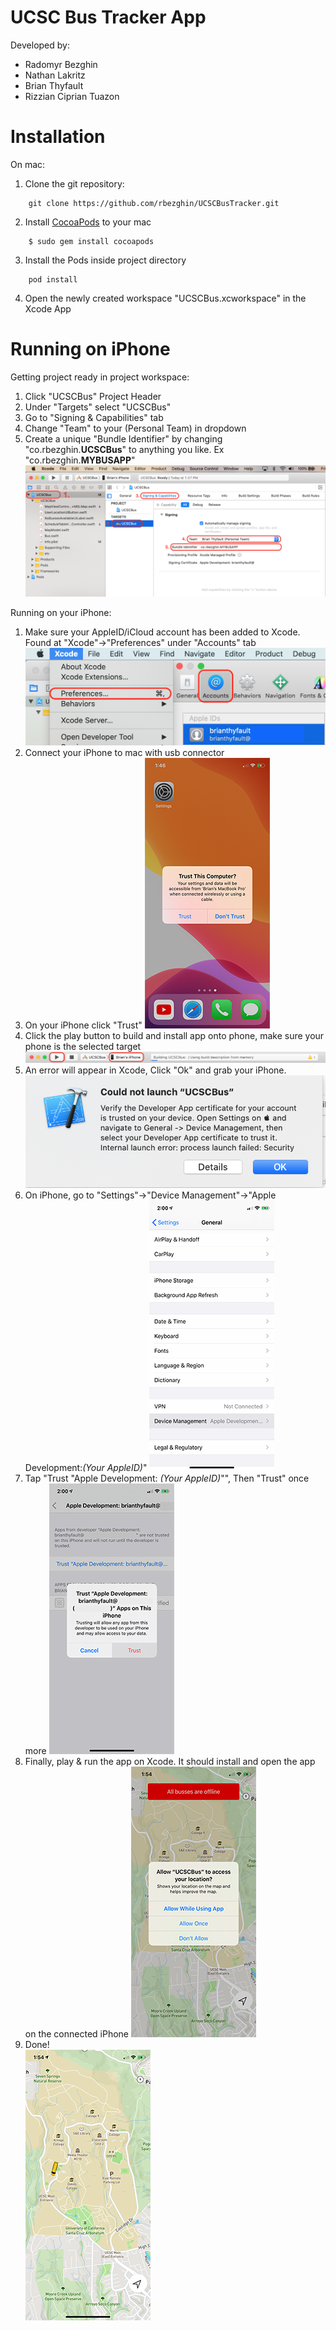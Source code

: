 # UCSC Bus Tracker App

Developed by: 
 - Radomyr Bezghin
 - Nathan Lakritz
 - Brian Thyfault
 - Rizzian Ciprian Tuazon

# Installation

On mac:

 1. Clone the git repository:
```
    git clone https://github.com/rbezghin/UCSCBusTracker.git
```
 2. Install [CocoaPods](https://guides.cocoapods.org/using/getting-started.html) to your mac
```
    $ sudo gem install cocoapods
```
 3. Install the Pods inside project directory
```
    pod install
```
 4. Open the newly created workspace "UCSCBus.xcworkspace" in the Xcode App

# Running on iPhone
Getting project ready in project workspace:
 1. Click "UCSCBus" Project Header
 2. Under "Targets" select "UCSCBus"
 3. Go to "Signing & Capabilities" tab
 4. Change "Team" to your (Personal Team) in dropdown
 5. Create a unique "Bundle Identifier" by changing "co.rbezghin.**UCSCBus**" to anything you like. Ex "co.rbezghin.**MYBUSAPP**"
  ![Image Not Found](Getting_Project_Ready.png "Getting Project Ready")

Running on your iPhone:
 1. Make sure your AppleID/iCloud account has been added to Xcode. Found at "Xcode"→"Preferences" under "Accounts" tab
 ![Image Not Found](AppleID_Accounts.png "Adding AppleID") 
 2. Connect your iPhone to mac with usb connector
 3. On your iPhone click "Trust"
  ![Image Not Found](Trust_Computer.png "Trust Computer")
 4. Click the play button to build and install app onto phone, make sure your phone is the selected target
  ![Image Not Found](Running.png "First Run")
 5. An error will appear in Xcode, Click "Ok" and grab your iPhone.
  ![Image Not Found](Could_Not_Launch.png "Could Not Launch")
 6. On iPhone, go to "Settings"→"Device Management"→"Apple Development:*(Your AppleID)*"
  ![Image Not Found](General_DM.png "Settings")
 7. Tap "Trust "Apple Development: *(Your AppleID)*"", Then "Trust" once more
  ![Image Not Found](Trust_Developer.png "Trust Developer")
 8. Finally, play & run the app on Xcode. It should install and open the app on the connected iPhone
  ![Image Not Found](First_Load.png "Allow Location")
 9. Done! <br/>
  ![Image Not Found](Completed.png "All set!")

